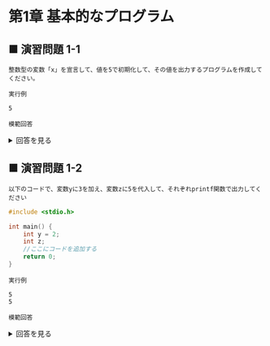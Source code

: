 # 第1章 基本的なプログラム

## ■ 演習問題 1-1

```
整数型の変数「x」を宣言して、値を5で初期化して、その値を出力するプログラムを作成してください。
```

`実行例`

```
5
```

`模範回答`
<details>
<summary>回答を見る</summary>

```c
#include <stdio.h>

int main() {
  int x = 5;
  printf("%d\n", x);
  return 0;
}
```
</details>


## ■ 演習問題 1-2

```
以下のコードで、変数yに3を加え、変数zに5を代入して、それぞれprintf関数で出力してください
```

```c
#include <stdio.h>

int main() {
    int y = 2;
    int z;
    //ここにコードを追加する
    return 0;
}

```

`実行例`

```
5
5
```

`模範回答`
<details>
<summary>回答を見る</summary>

```c
#include <stdio.h>

int main() {
    int y = 2;
    int z;
    y += 3; // yに3を加える
    z = 5; // zに5を代入
    printf("%d\n", y); // yの値を出力
    printf("%d\n", z); // zの値を出力
    return 0;
}
```
</details>
